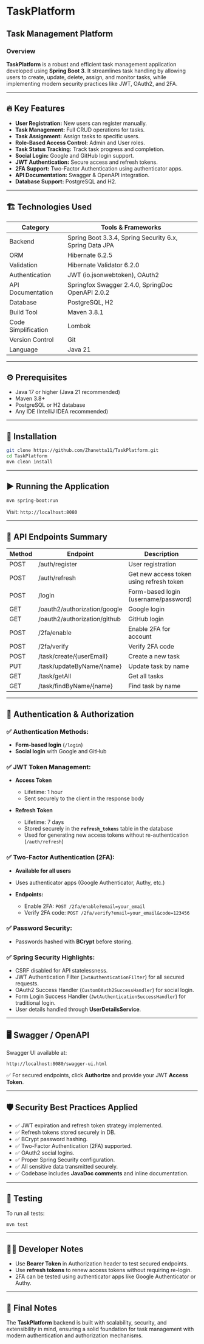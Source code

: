 # TaskPlatform

## Task Management Platform

### Overview

**TaskPlatform** is a robust and efficient task management application developed using **Spring Boot 3**. It streamlines task handling by allowing users to create, update, delete, assign, and monitor tasks, while implementing modern security practices like JWT, OAuth2, and 2FA.

---

## 🔥 Key Features

* **User Registration:** New users can register manually.
* **Task Management:** Full CRUD operations for tasks.
* **Task Assignment:** Assign tasks to specific users.
* **Role-Based Access Control:** Admin and User roles.
* **Task Status Tracking:** Track task progress and completion.
* **Social Login:** Google and GitHub login support.
* **JWT Authentication:** Secure access and refresh tokens.
* **2FA Support:** Two-Factor Authentication using authenticator apps.
* **API Documentation:** Swagger & OpenAPI integration.
* **Database Support:** PostgreSQL and H2.

---

## 🏗 Technologies Used

| Category            | Tools & Frameworks                                      |
| ------------------- | ------------------------------------------------------- |
| Backend             | Spring Boot 3.3.4, Spring Security 6.x, Spring Data JPA |
| ORM                 | Hibernate 6.2.5                                         |
| Validation          | Hibernate Validator 6.2.0                               |
| Authentication      | JWT (io.jsonwebtoken), OAuth2                           |
| API Documentation   | Springfox Swagger 2.4.0, SpringDoc OpenAPI 2.0.2        |
| Database            | PostgreSQL, H2                                          |
| Build Tool          | Maven 3.8.1                                             |
| Code Simplification | Lombok                                                  |
| Version Control     | Git                                                     |
| Language            | Java 21                                                 |

---

## ⚙ Prerequisites

* Java 17 or higher (Java 21 recommended)
* Maven 3.8+
* PostgreSQL or H2 database
* Any IDE (IntelliJ IDEA recommended)

---

## 🚀 Installation

```bash
git clone https://github.com/Zhanetta11/TaskPlatform.git
cd TaskPlatform
mvn clean install
```

---

## ▶ Running the Application

```bash
mvn spring-boot:run
```

Visit:
`http://localhost:8080`

---

## 🔗 API Endpoints Summary

| Method | Endpoint                     | Description                              |
| ------ | ---------------------------- | ---------------------------------------- |
| POST   | /auth/register               | User registration                        |
| POST   | /auth/refresh                | Get new access token using refresh token |
| POST   | /login                       | Form-based login (username/password)     |
| GET    | /oauth2/authorization/google | Google login                             |
| GET    | /oauth2/authorization/github | GitHub login                             |
| POST   | /2fa/enable                  | Enable 2FA for account                   |
| POST   | /2fa/verify                  | Verify 2FA code                          |
| POST   | /task/create/{userEmail}     | Create a new task                        |
| PUT    | /task/updateByName/{name}    | Update task by name                      |
| GET    | /task/getAll                 | Get all tasks                            |
| GET    | /task/findByName/{name}      | Find task by name                        |

---

## 🔐 Authentication & Authorization

### ✅ Authentication Methods:

* **Form-based login** (`/login`)
* **Social login** with Google and GitHub

### ✅ JWT Token Management:

* **Access Token**

   * Lifetime: 1 hour
   * Sent securely to the client in the response body
* **Refresh Token**

   * Lifetime: 7 days
   * Stored securely in the **`refresh_tokens`** table in the database
   * Used for generating new access tokens without re-authentication (`/auth/refresh`)

### ✅ Two-Factor Authentication (2FA):

* **Available for all users**
* Uses authenticator apps (Google Authenticator, Authy, etc.)
* **Endpoints:**

   * Enable 2FA: `POST /2fa/enable?email=your_email`
   * Verify 2FA code: `POST /2fa/verify?email=your_email&code=123456`

### ✅ Password Security:

* Passwords hashed with **BCrypt** before storing.

### ✅ Spring Security Highlights:

* CSRF disabled for API statelessness.
* JWT Authentication Filter (`JwtAuthenticationFilter`) for all secured requests.
* OAuth2 Success Handler (`CustomOAuth2SuccessHandler`) for social login.
* Form Login Success Handler (`JwtAuthenticationSuccessHandler`) for traditional login.
* User details handled through **UserDetailsService**.

---

## 🖥 Swagger / OpenAPI

Swagger UI available at:

```
http://localhost:8080/swagger-ui.html
```

✅ For secured endpoints, click **Authorize** and provide your JWT **Access Token**.

---

## 🛡 Security Best Practices Applied

* ✅ JWT expiration and refresh token strategy implemented.
* ✅ Refresh tokens stored securely in DB.
* ✅ BCrypt password hashing.
* ✅ Two-Factor Authentication (2FA) supported.
* ✅ OAuth2 social logins.
* ✅ Proper Spring Security configuration.
* ✅ All sensitive data transmitted securely.
* ✅ Codebase includes **JavaDoc comments** and inline documentation.

---

## 🧪 Testing

To run all tests:

```bash
mvn test
```

---

## 👩‍💻 Developer Notes

* Use **Bearer Token** in Authorization header to test secured endpoints.
* Use **refresh tokens** to renew access tokens without requiring re-login.
* 2FA can be tested using authenticator apps like Google Authenticator or Authy.

---

## 📌 Final Notes

The **TaskPlatform** backend is built with scalability, security, and extensibility in mind, ensuring a solid foundation for task management with modern authentication and authorization mechanisms.
